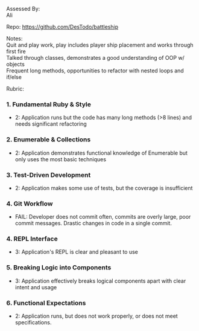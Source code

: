Assessed By:  
Ali  

Repo:
https://github.com/DesTodo/battleship  

Notes:  
Quit and play work, play includes player ship placement and works through first fire  
Talked through classes, demonstrates a good understanding of OOP w/ objects  
Frequent long methods, opportunities to refactor with nested loops and if/else  

Rubric:

### 1. Fundamental Ruby & Style

* 2:  Application runs but the code has many long methods (>8 lines) and needs significant refactoring

### 2. Enumerable & Collections

* 2: Application demonstrates functional knowledge of Enumerable but only uses the most basic techniques

### 3. Test-Driven Development

* 2: Application makes some use of tests, but the coverage is insufficient

### 4. Git Workflow

* FAIL: Developer does not commit often, commits are overly large, poor commit messages. Drastic changes in code in a single commit.

### 4. REPL Interface

* 3: Application's REPL is clear and pleasant to use

### 5. Breaking Logic into Components

* 3: Application effectively breaks logical components apart with clear intent and usage

### 6. Functional Expectations

* 2: Application runs, but does not work properly, or does not meet specifications.
